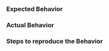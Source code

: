 <!--

Make sure to checkout [CONTRIBUTING.md](https://github.com/bpmn-io/bpmn-js/blob/master/.github/CONTRIBUTING.md#working-with-issues) before filing a bug or feature request.

If possible, reproduce bugs through a [JSFiddle snippet](https://jsfiddle.net/kxqy09gf) or in a separate project on GitHub.

-->


### Expected Behavior


### Actual Behavior


### Steps to reproduce the Behavior
